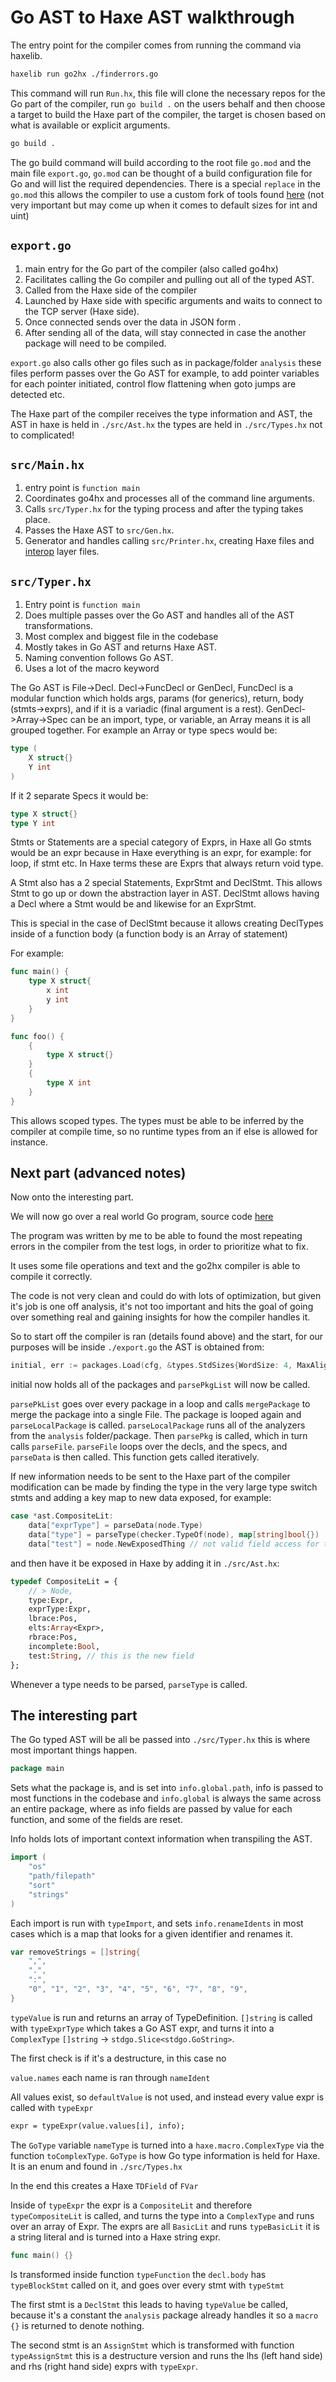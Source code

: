 # Go AST to Haxe AST walkthrough

The entry point for the compiler comes from running the command via haxelib.

```sh
haxelib run go2hx ./finderrors.go
```

This command will run ``Run.hx``, this file will clone the necessary repos for the Go part of the compiler, run ``go build .`` on the users behalf and then choose a target to build the Haxe part of the compiler, the target is chosen based on what is available or explicit arguments.

```sh
go build .
```

The go build command will build according to the root file ``go.mod`` and the main file ``export.go``, ``go.mod`` can be thought of a build configuration file for Go and will list the required dependencies. There is a special ``replace`` in the ``go.mod`` this allows the compiler to use a custom fork of tools found [here](https://github.com/go2hx/tools) (not very important but may come up when it comes to default sizes for int and uint)

## ``export.go``
1. main entry for the Go part of the compiler (also called go4hx)
2. Facilitates calling the Go compiler and pulling out all of the typed AST.
3. Called from the Haxe side of the compiler
4. Launched by Haxe side with specific arguments and waits to connect to the TCP server (Haxe side).
5. Once connected sends over the data in JSON form .
6. After sending all of the data, will stay connected in case the another package will need to be compiled.

``export.go`` also calls other go files such as in package/folder ``analysis`` these files perform passes over the Go AST for example, to add pointer variables for each pointer initiated, control flow flattening when goto jumps are detected etc. 

The Haxe part of the compiler receives the type information and AST, the AST in haxe is held in ``./src/Ast.hx`` the types are held in ``./src/Types.hx`` not to complicated!


## ``src/Main.hx`` 
1. entry point is ``function main`` 
2. Coordinates go4hx and processes all of the command line arguments.
3. Calls ``src/Typer.hx`` for the typing process and after the typing takes place.
4. Passes the Haxe AST to ``src/Gen.hx``. 
5. Generator and handles calling ``src/Printer.hx``, creating Haxe files and [interop](../overview/interop.md) layer files.


## ``src/Typer.hx`` 
1. Entry point is ``function main`` 
2. Does multiple passes over the Go AST and handles all of the AST transformations.
3. Most complex and biggest file in the codebase 
4. Mostly takes in Go AST and returns Haxe AST.
5. Naming convention follows Go AST.
6. Uses a lot of the macro keyword 

The Go AST is File->Decl. Decl->FuncDecl or GenDecl, FuncDecl is a modular function which holds args, params (for generics), return, body (stmts->exprs), and if it is a variadic (final argument is a rest). GenDecl->Array<Spec>->Spec can be an import, type, or variable, an Array<Sepc> means it is all grouped together. For example an Array<Spec> or type specs would be:

```go
type (
    X struct{}
    Y int
)
```

If it 2 separate Specs it would be:

```go
type X struct{}
type Y int
```


Stmts or Statements are a special category of Exprs, in Haxe all Go stmts would be an expr because in Haxe everything is an expr, for example: for loop, if stmt etc. In Haxe terms these are Exprs that always return void type.

A Stmt also has a 2 special Statements, ExprStmt and DeclStmt. This allows Stmt to go up or down the abstraction layer in AST. DeclStmt allows having a Decl where a Stmt would be and likewise for an ExprStmt.

This is special in the case of DeclStmt because it allows creating DeclTypes inside of a function body (a function body is an Array of statement)

For example:

```go
func main() {
    type X struct{
        x int
        y int
    }
}

func foo() {
    {
        type X struct{}
    }
    {
        type X int
    }
}
```

This allows scoped types. The types must be able to be inferred by the compiler at compile time, so no runtime types from an if else is allowed for instance.



## Next part (advanced notes)

Now onto the interesting part.

We will now go over a real world Go program, source code [here](https://gist.github.com/PXshadow/b3976953ad0c125e1e5359c915f94b60)

The program was written by me to be able to found the most repeating errors in the compiler from the test logs, in order to prioritize what to fix.

It uses some file operations and text and the go2hx compiler is able to compile it correctly.

The code is not very clean and could do with lots of optimization, but given it's job is one off analysis, it's not too important and hits the goal of going over something real and gaining insights for how the compiler handles it.


So to start off the compiler is ran (details found above) and the start, for our purposes will be inside ``./export.go`` the AST is obtained from:

```go
initial, err := packages.Load(cfg, &types.StdSizes{WordSize: 4, MaxAlign: 8}, args...)
```

initial now holds all of the packages and ``parsePkgList`` will now be called.

``parsePkList`` goes over every package in a loop and calls ``mergePackage`` to merge the package into a single File. The package is looped again and ``parseLocalPackage`` is called. ``parseLocalPackage`` runs all of the analyzers from the ``analysis`` folder/package. Then ``parsePkg`` is called, which in turn calls ``parseFile``. ``parseFile`` loops over the decls, and the specs, and ``parseData`` is then called. This function gets called iteratively.

If new information needs to be sent to the Haxe part of the compiler modification can be made by finding the type in the very large type switch stmts and adding a key map to new data exposed, for example:

```go
case *ast.CompositeLit:
    data["exprType"] = parseData(node.Type)
    data["type"] = parseType(checker.TypeOf(node), map[string]bool{})
    data["test"] = node.NewExposedThing // not valid field access for this type
```

and then have it be exposed in Haxe by adding it in ``./src/Ast.hx``:

```haxe
typedef CompositeLit = {
	// > Node,
	type:Expr,
	exprType:Expr,
	lbrace:Pos,
	elts:Array<Expr>,
	rbrace:Pos,
	incomplete:Bool,
	test:String, // this is the new field
};
```

Whenever a type needs to be parsed, ``parseType`` is called.


## The interesting part

The Go typed AST will be all be passed into ``./src/Typer.hx`` this is where most important things happen.

```go
package main
```

Sets what the package is, and is set into ``info.global.path``, info is passed to most functions in the codebase and ``info.global`` is always the same across an entire package, where as info fields are passed by value for each function, and some of the fields are reset.

Info holds lots of important context information when transpiling the AST.

```go
import (
	"os"
	"path/filepath"
	"sort"
	"strings"
)
```

Each import is run with ``typeImport``, and sets ``info.renameIdents`` in most cases which is a map that looks for a given identifier and renames it.

```go
var removeStrings = []string{
	",",
	".",
	":",
	"0", "1", "2", "3", "4", "5", "6", "7", "8", "9",
}
```

``typeValue`` is run and returns an array of TypeDefinition. ``[]string`` is called with ``typeExprType`` which takes a Go AST expr, and turns it into a ``ComplexType`` ``[]string`` -> ``stdgo.Slice<stdgo.GoString>``.

The first check is if it's a destructure, in this case no

``value.names`` each name is ran through ``nameIdent``

All values exist, so ``defaultValue`` is not used, and instead every value expr is called with ``typeExpr`` 

```haxe
expr = typeExpr(value.values[i], info);
```

The ``GoType`` variable ``nameType`` is turned into a ``haxe.macro.ComplexType`` via the function ``toComplexType``. ``GoType`` is how Go type information is held for Haxe. It is an enum and found in ``./src/Types.hx``

In the end this creates a Haxe ``TDField`` of ``FVar``

Inside of ``typeExpr`` the expr is a ``CompositeLit`` and therefore ``typeCompositeLit`` is called, and turns the type into a ``ComplexType`` and runs over an array of Expr. The exprs are all ``BasicLit`` and runs ``typeBasicLit`` it is a string literal and is turned into a Haxe string expr.

```go
func main() {}
```

Is transformed inside function ``typeFunction`` the ``decl.body`` has ``typeBlockStmt`` called on it, and goes over every stmt with ``typeStmt``


The first stmt is a ``DeclStmt`` this leads to having ``typeValue`` be called, because it's a constant the ``analysis`` package already handles it so a ``macro {}`` is returned to denote nothing.



The second stmt is an ``AssignStmt`` which is transformed with function ``typeAssignStmt`` this is a destructure version and runs the lhs (left hand side) and rhs (right hand side) exprs with ``typeExpr``.